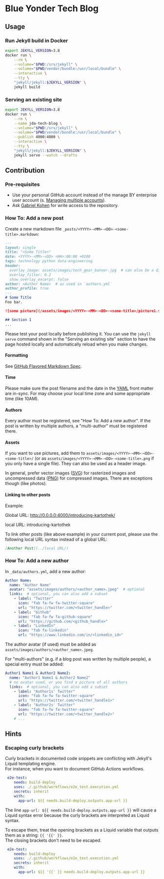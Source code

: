 # Blue Yonder Tech Blog

## Usage

### Run Jekyll build in Docker

```bash
export JEKYLL_VERSION=3.8
docker run \
    --rm \
    --volume="$PWD:/srv/jekyll" \
    --volume="$PWD/vendor/bundle:/usr/local/bundle" \
    --interactive \
    --tty \
    "jekyll/jekyll:$JEKYLL_VERSION" \
    jekyll build
```

### Serving an existing site

```bash
export JEKYLL_VERSION=3.8
docker run \
    --rm \
    --name jda-tech-blog \
    --volume="$PWD:/srv/jekyll" \
    --volume="$PWD/vendor/bundle:/usr/local/bundle" \
    --publish 4000:4000 \
    --interactive \
    --tty \
    "jekyll/jekyll:$JEKYLL_VERSION" \
    jekyll serve --watch --drafts
```

## Contribution

### Pre-requisites

* Use your personal GitHub account instead of the manage BY enterprise user account 
  (s. [Managing multiple accounts](https://docs.github.com/en/account-and-profile/setting-up-and-managing-your-personal-account-on-github/managing-your-personal-account/managing-multiple-accounts)).
* Ask [Gabriel Kohen](https://github.com/gkohen) for write access to the repository.

### How To: Add a new post

Create a new markdown file `_posts/<YYYY>-<MM>-<DD>-<some-title>.markdown`:

```markdown
---
layout: single
title: "<Some Title>"
date: <YYYY>-<MM>-<DD> <HH>:00:00 +0100
tags: technology python data-engineering
header:
  overlay_image: assets/images/tech_gear_banner.jpg  # can also be a different asset
  overlay_filter: 0.2
  show_overlay_excerpt: false
author: <Author Name>  # as used in `authors.yml`
author_profile: true
---
# Some Title
Foo bar.

![some picture](/assets/images/<YYYY>-<MM>-<DD>-<some-title>/picture1.svg)

## Section 1
...
```

Please test your post locally before publishing it. You can use the `jekyll serve` command shown in the
"Serving an existing site" section to have the page hosted locally and automatically reload when you make changes.

#### Formatting
See [GitHub Flavored Markdown Spec](https://github.github.com/gfm/).

#### Time
Please make sure the post filename and the date in the [YAML](https://en.wikipedia.org/wiki/YAML) front matter are
in-sync. For may choose your local time zone and some appropriate time (like 10AM).

#### Authors
Every author must be registered, see "How To: Add a new author". If the post is written by multiple authors, a
"multi-author" must be registered there.

#### Assets
If you want to use pictures, add them to `assets/images/<YYYY>-<MM>-<DD>-<some-title>/` (or as
`assets/images/<YYYY>-<MM>-<DD>-<some-title>.png` if you only have a single file). They can also be used as a header
image.

In general, prefer vector images ([SVG](https://en.wikipedia.org/wiki/Scalable_Vector_Graphics)) for rasterized images
and uncompressed data ([PNG](https://en.wikipedia.org/wiki/Portable_Network_Graphics)) for compressed images. There are
exceptions though (like photos).

#### Linking to other posts
Example:

Global URL: http://0.0.0.0:4000/introducing-kartothek/

local URL: introducing-kartothek

To link other posts (like above example) in your current post, please use the following local URL syntax instead of a global URL:

```markdown
[Another Post](../local URL/)
```


### How To: Add a new author

In `_data/authors.yml`, add a new author:

```yaml
Author Name:
  name: "Author Name"
  avatar: "assets/images/authors/<author_name>.jpeg"  # optional
  links:  # optional, you can also add a subset
    - label: "Twitter"
      icon: "fab fa-fw fa-twitter-square"
      url: "https://twitter.com/<twitter_handle>"
    - label: "Github"
      icon: "fab fa-fw fa-github-square"
      url: "https://github.com/<github_handle>"
    - label: "LinkedIn"
      icon: "fab fa-linkedin"
      url: "https://www.linkedin.com/in/<linkedin_id>"
```

The author avatar (if used) must be added as `assets/images/authors/<author_name>.jpeg`.

For "multi-authors" (e.g. if a blog post was written by multiple people), a special entry must be added:

```yaml
Author1 Name1 & Author2 Name2:
  name: "Author1 Name1 & Author2 Name2"
  # no avatar used, or you find a picture of all authors
  links:  # optional, you can also add a subset
    - label: "Author1s' Twitter"
      icon: "fab fa-fw fa-twitter-square"
      url: "https://twitter.com/<twitter_handle1>"
    - label: "Author2s' Twitter"
      icon: "fab fa-fw fa-twitter-square"
      url: "https://twitter.com/<twitter_handle2>"
    # ...
```

## Hints

### Escaping curly brackets

Curly brackets in documented code snippets are conflicting with Jekyll's Liquid templating engine.\
For instance, when you want to document GitHub Actions workflows.
```yaml
 e2e-test:
    needs: build-deploy
    uses: ./.github/workflows/e2e_test.execution.yml
    secrets: inherit
    with:
      app-url: ${{ needs.build-deploy.outputs.app-url }}
```
The line `app-url: ${{ needs.build-deploy.outputs.app-url }}` will cause a Liquid syntax error because the curly 
brackets are interpreted as Liquid syntax.

To escape them, treat the opening brackets as a Liquid variable that outputs them as a string: `{{ '{{' }}`.\
The closing brackets don't need to be escaped.
```yaml
 e2e-test:
    needs: build-deploy
    uses: ./.github/workflows/e2e_test.execution.yml
    secrets: inherit
    with:
      app-url: ${{ '{{' }} needs.build-deploy.outputs.app-url }}
```
